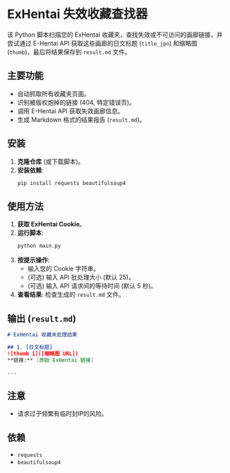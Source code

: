 # ExHentai 失效收藏查找器

该 Python 脚本扫描您的 ExHentai 收藏夹，查找失效或不可访问的画廊链接，并尝试通过 E-Hentai API 获取这些画廊的日文标题 (`title_jpn`) 和缩略图 (`thumb`)，最后将结果保存到 `result.md` 文件。

## 主要功能

*   自动抓取所有收藏夹页面。
*   识别被版权炮掉的链接 (404, 特定错误页)。
*   调用 E-Hentai API 获取失效画廊信息。
*   生成 Markdown 格式的结果报告 (`result.md`)。

## 安装

1.  **克隆仓库** (或下载脚本)。
2.  **安装依赖**:
    ```bash
    pip install requests beautifulsoup4
    ```

## 使用方法

1.  **获取 ExHentai Cookie**。
2.  **运行脚本**:
    ```bash
    python main.py
    ```
3.  **按提示操作**:
    *   输入您的 Cookie 字符串。
    *   (可选) 输入 API 批处理大小 (默认 25)。
    *   (可选) 输入 API 请求间的等待时间 (默认 5 秒)。
4.  **查看结果**: 检查生成的 `result.md` 文件。

## 输出 (`result.md`)

```markdown
# ExHentai 收藏夹处理结果

## 1. [日文标题]
![thumb 1]([缩略图 URL])
**链接:** [原始 ExHentai 链接]

...
```

## 注意

*   请求过于频繁有临时封IP的风险。

## 依赖

*   `requests`
*   `beautifulsoup4`
```
